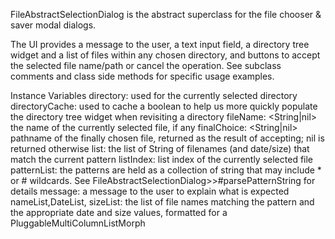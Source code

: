 FileAbstractSelectionDialog is the abstract superclass for the file chooser & saver modal dialogs.

The UI provides a message  to the user, a text input field, a directory tree widget and a list of files within any chosen directory, and buttons to accept the selected file name/path or cancel the operation. See subclass comments and class side methods for specific usage examples.

Instance Variables
	directory:		<FileDirectory> used for the currently selected directory
	directoryCache:		<WeakIdentityKeyDictionary> used to cache a boolean to help us more quickly populate the directory tree widget when revisiting a directory
	fileName:		<String|nil> the name of the currently selected file, if any
	finalChoice:		<String|nil> pathname of the finally chosen file, returned as the result of accepting; nil is returned otherwise
	list:		<Array> the list of String of filenames (and date/size) that match the current pattern 
	listIndex:		<Integer> list index of the currently selected file
	patternList:		<OrderedCollection of String> the patterns are held as a collection of string that may include * or # wildcards. See FileAbstractSelectionDialog>>#parsePatternString for details
	message:		<String> a message to the user to explain what is expected 
	nameList,DateList, sizeList:	<Array> the list of file names matching the pattern and the appropriate date and size values, formatted for a PluggableMultiColumnListMorph